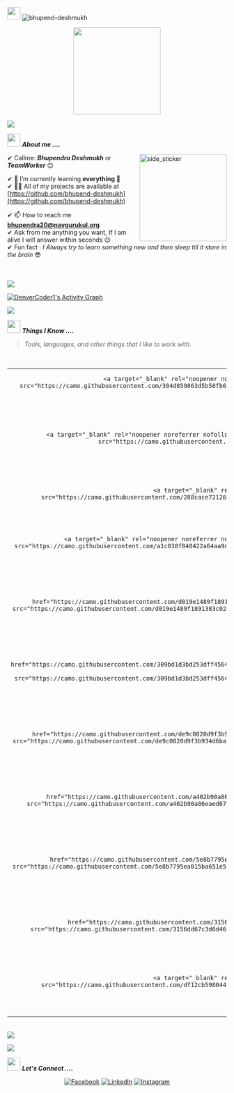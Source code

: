 
<p align="left"> <img src="https://media.giphy.com/media/iY8CRBdQXODJSCERIr/giphy.gif" width="30px"> <img src="https://komarev.com/ghpvc/?username=Rajkumar-coderm&label=Profile%20views&color=0e75b6&style=flat" alt="bhupend-deshmukh" /> </p>
<p align="center">
  <img src="https://github.com/thompsonemerson/thompsonemerson/raw/master/cover-thompson.png" height="200"/>
</p>
<a href="https://www.youtube.com/watch?v=dQw4w9WgXcQ"><img src="https://user-images.githubusercontent.com/73097560/115834477-dbab4500-a447-11eb-908a-139a6edaec5c.gif"></a>

<!-- <img align="right" width=200px height=200px alt="side_sticker" src="https://media.giphy.com/media/hEMF9k5UHh2U0/giphy.gif" /> -->

<img src="https://media.giphy.com/media/iY8CRBdQXODJSCERIr/giphy.gif" width="30px">&nbsp;***About me ....***

<img align="right" width=200px height=200px alt="side_sticker" src="https://media.giphy.com/media/L1R1tvI9svkIWwpVYr/giphy.gif" />

✔ Callme: ***Bhupendra Deshmukh*** or ***TeamWorker*** 😊 <br>
<!-- ✔ 🔭 I’m currently working on [Meraki](https://github.com/navgurukul/sansaar)<br> -->
✔ 🌱 I’m currently learning **everything 🤣**<br>
✔ 👨‍💻 All of my projects are available at [https://github.com/bhupend-deshmukh](https://github.com/bhupend-deshmukh)<br>
<!-- ✔ 📝 I regularly write articles on [https://medium.com/@vishalmajumdar95](https://medium.com/@vishalmajumdar95)<br> -->
✔ 📫 How to reach me **bhupendra20@navgurukul.org**<br>
✔ Ask from me anything you want, If I am alive I will answer within seconds 😉<br>
✔ Fun fact : *I Always try to learn something new and then sleep till it store in the brain* 😎<br><br><br><br>
<a href="https://www.youtube.com/watch?v=dQw4w9WgXcQ"><img src="https://user-images.githubusercontent.com/73097560/115834477-dbab4500-a447-11eb-908a-139a6edaec5c.gif"></a>

<a href="https://github.com/bhupend-deshmukh/github-readme-activity-graph"><img alt="DenverCoder1's Activity Graph" src="https://activity-graph.herokuapp.com/graph?username=bhupend-deshmukh&bg_color=1F222E&color=F8D866&line=F85D7F&point=FFFFFF&hide_border=true" /></a>

<a href="https://www.youtube.com/watch?v=dQw4w9WgXcQ"><img src="https://user-images.githubusercontent.com/73097560/115834477-dbab4500-a447-11eb-908a-139a6edaec5c.gif"></a>


<img src="https://media.giphy.com/media/iY8CRBdQXODJSCERIr/giphy.gif" width="30px">&nbsp;***Things I Know ....***
> <i>Tools, languages, and other things that I like to work with.</i>
<br>
<table>
  <tbody><tr>
    <td align="center" width="96">
      
        <a target="_blank" rel="noopener noreferrer nofollow" href="https://camo.githubusercontent.com/304d859863d5b58fb6be8e26db911064fe4a1642e7160e2f042d090e9e725618/68747470733a2f2f63646e2e69636f6e73636f75742e636f6d2f69636f6e2f667265652f706e672d3235362f707974686f6e2d323735323039322d323238343930392e706e67"><img src="https://camo.githubusercontent.com/304d859863d5b58fb6be8e26db911064fe4a1642e7160e2f042d090e9e725618/68747470733a2f2f63646e2e69636f6e73636f75742e636f6d2f69636f6e2f667265652f706e672d3235362f707974686f6e2d323735323039322d323238343930392e706e67" width="40" data-canonical-src="https://cdn.iconscout.com/icon/free/png-256/python-2752092-2284909.png" style="max-width: 100%;"></a>
      
      <br>Python
    </td>
    <td align="center" width="96">
      
        <a target="_blank" rel="noopener noreferrer nofollow" href="https://camo.githubusercontent.com/ad7d89ddf01a39566357a3c8cc40bb4164bc73c0512a1be5a0acfdd604fb40f9/68747470733a2f2f7777772e66726565706e676c6f676f732e636f6d2f75706c6f6164732f6a6176617363726970742d706e672f6a6176617363726970742d776974682d636f666665652d6c6f676f2d31302e706e67"><img src="https://camo.githubusercontent.com/ad7d89ddf01a39566357a3c8cc40bb4164bc73c0512a1be5a0acfdd604fb40f9/68747470733a2f2f7777772e66726565706e676c6f676f732e636f6d2f75706c6f6164732f6a6176617363726970742d706e672f6a6176617363726970742d776974682d636f666665652d6c6f676f2d31302e706e67" width="40" data-canonical-src="https://www.freepnglogos.com/uploads/javascript-png/javascript-with-coffee-logo-10.png" style="max-width: 100%;"></a>
      
      <br>Javascript
    </td>
    <td align="center" width="96">
      
        <a target="_blank" rel="noopener noreferrer nofollow" href="https://camo.githubusercontent.com/288cace72126df58aaeaa75627898785885858d54b03cb15ea3353a515642204/68747470733a2f2f7777772e766563746f726c6f676f2e7a6f6e652f6c6f676f732f6e6f64656a732f6e6f64656a732d69636f6e2e737667"><img src="https://camo.githubusercontent.com/288cace72126df58aaeaa75627898785885858d54b03cb15ea3353a515642204/68747470733a2f2f7777772e766563746f726c6f676f2e7a6f6e652f6c6f676f732f6e6f64656a732f6e6f64656a732d69636f6e2e737667" width="40" data-canonical-src="https://www.vectorlogo.zone/logos/nodejs/nodejs-icon.svg" style="max-width: 100%;"></a>
      
      <br>NodeJS
    </td>
    <td align="center" width="96">
      
        <a target="_blank" rel="noopener noreferrer nofollow" href="https://camo.githubusercontent.com/a1c038f848422a64aa9d53eed1feca8a6c6d59102c5b8642a122c970c5f3ad31/68747470733a2f2f7777772e706e6766696e642e636f6d2f706e67732f6d2f37342d3734343133385f6d7973716c2d6c6f676f2d706e672d6d7973716c2d7472616e73706172656e742d706e672e706e67"><img src="https://camo.githubusercontent.com/a1c038f848422a64aa9d53eed1feca8a6c6d59102c5b8642a122c970c5f3ad31/68747470733a2f2f7777772e706e6766696e642e636f6d2f706e67732f6d2f37342d3734343133385f6d7973716c2d6c6f676f2d706e672d6d7973716c2d7472616e73706172656e742d706e672e706e67" width="40" data-canonical-src="https://www.pngfind.com/pngs/m/74-744138_mysql-logo-png-mysql-transparent-png.png" style="max-width: 100%;"></a>
      
      <br>MySQL
    </td>
    <td align="center" width="96">
      
        <a target="_blank" rel="noopener noreferrer nofollow" href="https://camo.githubusercontent.com/d019e1489f1891383c02754befed45cc359672d9e1e0aa55bcf1447124b1f63e/68747470733a2f2f75706c6f61642e77696b696d656469612e6f72672f77696b6970656469612f636f6d6d6f6e732f7468756d622f322f32392f506f737467726573716c5f656c657068616e742e7376672f32333370782d506f737467726573716c5f656c657068616e742e7376672e706e67"><img src="https://camo.githubusercontent.com/d019e1489f1891383c02754befed45cc359672d9e1e0aa55bcf1447124b1f63e/68747470733a2f2f75706c6f61642e77696b696d656469612e6f72672f77696b6970656469612f636f6d6d6f6e732f7468756d622f322f32392f506f737467726573716c5f656c657068616e742e7376672f32333370782d506f737467726573716c5f656c657068616e742e7376672e706e67" width="40" data-canonical-src="https://upload.wikimedia.org/wikipedia/commons/thumb/2/29/Postgresql_elephant.svg/233px-Postgresql_elephant.svg.png" style="max-width: 100%;"></a>
      
      <br>Postgress
    </td>
    <td align="center" width="96">
      
        <a target="_blank" rel="noopener noreferrer nofollow" href="https://camo.githubusercontent.com/309bd1d3bd253dff456421a439882e5189b95a839120f0555d7172ff277e99c3/68747470733a2f2f75706c6f61642e77696b696d656469612e6f72672f77696b6970656469612f636f6d6d6f6e732f7468756d622f362f36312f48544d4c355f6c6f676f5f616e645f776f72646d61726b2e7376672f35313270782d48544d4c355f6c6f676f5f616e645f776f72646d61726b2e7376672e706e67"><img src="https://camo.githubusercontent.com/309bd1d3bd253dff456421a439882e5189b95a839120f0555d7172ff277e99c3/68747470733a2f2f75706c6f61642e77696b696d656469612e6f72672f77696b6970656469612f636f6d6d6f6e732f7468756d622f362f36312f48544d4c355f6c6f676f5f616e645f776f72646d61726b2e7376672f35313270782d48544d4c355f6c6f676f5f616e645f776f72646d61726b2e7376672e706e67" width="40" data-canonical-src="https://upload.wikimedia.org/wikipedia/commons/thumb/6/61/HTML5_logo_and_wordmark.svg/512px-HTML5_logo_and_wordmark.svg.png" style="max-width: 100%;"></a>
      
      <br>HTML
    </td>
    <td align="center" width="96">
      
        <a target="_blank" rel="noopener noreferrer nofollow" href="https://camo.githubusercontent.com/de9c0820d9f3b934d6bab17f16241faeb2d20d6b4b81aeea4e451d9cb5e74770/68747470733a2f2f7777772e66726565706e676c6f676f732e636f6d2f75706c6f6164732f68746d6c352d6c6f676f2d706e672f68746d6c352d6c6f676f2d6373732d6c6f676f2d706e672d7472616e73706172656e742d7376672d766563746f722d6269652d737570706c792d392e706e67"><img src="https://camo.githubusercontent.com/de9c0820d9f3b934d6bab17f16241faeb2d20d6b4b81aeea4e451d9cb5e74770/68747470733a2f2f7777772e66726565706e676c6f676f732e636f6d2f75706c6f6164732f68746d6c352d6c6f676f2d706e672f68746d6c352d6c6f676f2d6373732d6c6f676f2d706e672d7472616e73706172656e742d7376672d766563746f722d6269652d737570706c792d392e706e67" width="40" data-canonical-src="https://www.freepnglogos.com/uploads/html5-logo-png/html5-logo-css-logo-png-transparent-svg-vector-bie-supply-9.png" style="max-width: 100%;"></a>
      
      <br>CSS
    </td>
    <td align="center" width="96">
      
        <a target="_blank" rel="noopener noreferrer nofollow" href="https://camo.githubusercontent.com/a402b90a86eaed671deb7f2f906aec43bcad27195d9e811e1ed1d30c088efee1/68747470733a2f2f77372e706e6777696e672e636f6d2f706e67732f37392f3531382f706e672d7472616e73706172656e742d6a732d72656163742d6a732d6c6f676f2d72656163742d72656163742d6e61746976652d6c6f676f732d69636f6e2d7468756d626e61696c2e706e67"><img src="https://camo.githubusercontent.com/a402b90a86eaed671deb7f2f906aec43bcad27195d9e811e1ed1d30c088efee1/68747470733a2f2f77372e706e6777696e672e636f6d2f706e67732f37392f3531382f706e672d7472616e73706172656e742d6a732d72656163742d6a732d6c6f676f2d72656163742d72656163742d6e61746976652d6c6f676f732d69636f6e2d7468756d626e61696c2e706e67" width="40" data-canonical-src="https://w7.pngwing.com/pngs/79/518/png-transparent-js-react-js-logo-react-react-native-logos-icon-thumbnail.png" style="max-width: 100%;"></a>
      
      <br>React
    </td>
    <td align="center" width="96">
      
        <a target="_blank" rel="noopener noreferrer nofollow" href="https://camo.githubusercontent.com/5e8b7795ea015ba651e5aa642f0209876585317fc50677bfec86e6acde3a6cd7/68747470733a2f2f746f70706e672e636f6d2f2f7075626c69632f75706c6f6164732f707265766965772f626f6f7473747261702d66656174757265642d696d6167652d626f6f7473747261702d332d6c6f676f2d313135363332393331333074656f756639337170752e706e67"><img src="https://camo.githubusercontent.com/5e8b7795ea015ba651e5aa642f0209876585317fc50677bfec86e6acde3a6cd7/68747470733a2f2f746f70706e672e636f6d2f2f7075626c69632f75706c6f6164732f707265766965772f626f6f7473747261702d66656174757265642d696d6167652d626f6f7473747261702d332d6c6f676f2d313135363332393331333074656f756639337170752e706e67" width="40" data-canonical-src="https://toppng.com//public/uploads/preview/bootstrap-featured-image-bootstrap-3-logo-11563293130teouf93qpu.png" style="max-width: 100%;"></a>
      
      <br>Bootstrap
    </td>
     <td align="center" width="96">
      
        <a target="_blank" rel="noopener noreferrer nofollow" href="https://camo.githubusercontent.com/3156dd67c3d6d461f63f885d923f6ca71cca844a6165e80b4f9481080c0b978e/68747470733a2f2f696d616765732e6374666173736574732e6e65742f6c706a6d38643130726b70792f36474972744279315141424e49464e636e794b786f312f38653635316434383266653065333530323830393931353335623137313538322f6177732e737667"><img src="https://camo.githubusercontent.com/3156dd67c3d6d461f63f885d923f6ca71cca844a6165e80b4f9481080c0b978e/68747470733a2f2f696d616765732e6374666173736574732e6e65742f6c706a6d38643130726b70792f36474972744279315141424e49464e636e794b786f312f38653635316434383266653065333530323830393931353335623137313538322f6177732e737667" width="40" data-canonical-src="https://images.ctfassets.net/lpjm8d10rkpy/6GIrtBy1QABNIFNcnyKxo1/8e651d482fe0e350280991535b171582/aws.svg" style="max-width: 100%;"></a>
      
      <br>AWS
    </td>
    <td align="center" width="96">
      
        <a target="_blank" rel="noopener noreferrer nofollow" href="https://camo.githubusercontent.com/df12cb598044a3f38efc1f45e3580558c324cf8789b79487125044eeebcc4dee/68747470733a2f2f7777772e766563746f726c6f676f2e7a6f6e652f6c6f676f732f6865726f6b752f6865726f6b752d69636f6e2e737667"><img src="https://camo.githubusercontent.com/df12cb598044a3f38efc1f45e3580558c324cf8789b79487125044eeebcc4dee/68747470733a2f2f7777772e766563746f726c6f676f2e7a6f6e652f6c6f676f732f6865726f6b752f6865726f6b752d69636f6e2e737667" width="40" data-canonical-src="https://www.vectorlogo.zone/logos/heroku/heroku-icon.svg" style="max-width: 100%;"></a>
      
      <br>Heroku
    </td>
  </tr>
</tbody></table>
<br>
<a href="https://www.youtube.com/watch?v=dQw4w9WgXcQ"><img src="https://user-images.githubusercontent.com/73097560/115834477-dbab4500-a447-11eb-908a-139a6edaec5c.gif"></a>


<!-- <img src="https://media.giphy.com/media/iY8CRBdQXODJSCERIr/giphy.gif" width="30px">&nbsp;***LIVE PROJECTS ....***
><i>Click on ICON to preview.</i>
<br>
<table>
  <tr>
    <td align="center" width="96">
      <a target="_blank" href="https://anand18.firebaseapp.com/">
        <img src="https://scontent-del1-2.xx.fbcdn.net/v/t31.18172-8/14707959_1225843714154396_7300987834643196205_o.jpg?_nc_cat=111&ccb=1-5&_nc_sid=09cbfe&_nc_ohc=-G5l1TMDRoIAX-elA1u&tn=M_MTfS5gMQXuZKDe&_nc_ht=scontent-del1-2.xx&oh=c9eb5c315f52f2c10758e4e55e3ed858&oe=616924BD" width="40"/>
      </a>
      <br>NavgurukulLite
	</td>
      <td align="center" width="96">
      <a target="_blank" href="http://anand-zomato-api.glitch.me/search_data">
        <img src="https://seeklogo.com/images/Z/zomato-logo-200607EC4C-seeklogo.com.png" width="40"/>
      </a>
      <br>Zomato
	</td>
  </tr>
</table>
<br> -->
<a href="https://www.youtube.com/watch?v=dQw4w9WgXcQ"><img src="https://user-images.githubusercontent.com/73097560/115834477-dbab4500-a447-11eb-908a-139a6edaec5c.gif"></a>

<img src="https://media.giphy.com/media/iY8CRBdQXODJSCERIr/giphy.gif" width="30px">&nbsp;***Let's Connect ....***
<p align="center">
	<a href="https://www.facebook.com/bhupendra.deshmukh.16"><img src="https://img.icons8.com/bubbles/50/000000/facebook.png" alt="Facebook"/></a>
	<a href="https://www.linkedin.com/in/bhupendra-deshmukh-7a157621b/"><img src="https://img.icons8.com/bubbles/50/000000/linkedin.png" alt="LinkedIn"/></a>
	<a href="https://www.instagram.com/bhupend_deshmukh/"><img src="https://img.icons8.com/bubbles/50/000000/instagram.png" alt="Instagram"/></a>
</p>
